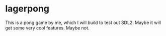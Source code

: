 lagerpong
=========

This is a pong game by me, which I will build to test out SDL2. Maybe it will get some very cool features. Maybe not.
